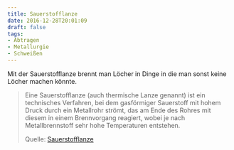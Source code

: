 ```yaml
---
title: Sauerstofflanze
date: 2016-12-28T20:01:09
draft: false
tags:
- Abtragen
- Metallurgie
- Schweißen
---
```


Mit der Sauerstofflanze brennt man Löcher in Dinge
in die man sonst keine Löcher machen könnte.

> Eine Sauerstofflanze (auch thermische Lanze genannt) ist ein technisches
> Verfahren, bei dem gasförmiger Sauerstoff mit hohem Druck durch ein
> Metallrohr strömt, das am Ende des Rohres mit diesem in einem
> Brennvorgang reagiert, wobei je nach Metallbrennstoff sehr hohe
> Temperaturen entstehen.
>
> Quelle: [Sauerstofflanze](https://de.wikipedia.org/wiki/Sauerstofflanze)
